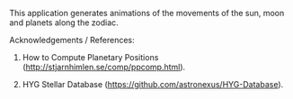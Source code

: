 This application generates animations of the movements of the sun, moon and planets along the zodiac.


Acknowledgements / References:

1. How to Compute Planetary Positions (http://stjarnhimlen.se/comp/ppcomp.html).

2. HYG Stellar Database (https://github.com/astronexus/HYG-Database).